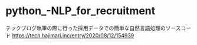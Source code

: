 # python_-NLP_for_recruitment
テックブログ執筆の際に行った採用データでの簡単な自然言語処理のソースコード
https://tech.hajimari.inc/entry/2020/08/12/154939
